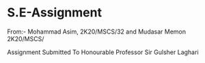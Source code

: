 # S.E-Assignment
From:- Mohammad Asim, 2K20/MSCS/32 and Mudasar Memon 2K20/MSCS/




Assignment Submitted To Honourable Professor Sir Gulsher Laghari
